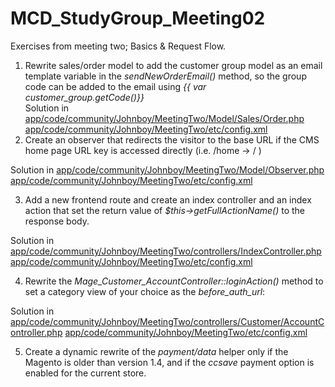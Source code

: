 MCD_StudyGroup_Meeting02
========================

Exercises from meeting two; Basics &amp; Request Flow.

1. Rewrite sales/order model to add the customer group model as an email template variable in the *sendNewOrderEmail()* method, so the group code can be added to the email using *{{ var customer_group.getCode()}}*   
Solution in   
[app/code/community/Johnboy/MeetingTwo/Model/Sales/Order.php](https://github.com/johnboy-leeds/MCD_StudyGroup_Meeting02/blob/master/app/code/community/Johnboy/MeetingTwo/Model/Sales/Order.php)   
[app/code/community/Johnboy/MeetingTwo/etc/config.xml](https://github.com/johnboy-leeds/MCD_StudyGroup_Meeting02/blob/master/app/code/community/Johnboy/MeetingTwo/etc/config.xml)   
2. Create an observer that redirects the visitor to the base URL if the CMS home page URL key is accessed directly (i.e. /home -> / )

Solution in 
[app/code/community/Johnboy/MeetingTwo/Model/Observer.php](https://github.com/johnboy-leeds/MCD_StudyGroup_Meeting02/blob/master/app/code/community/Johnboy/MeetingTwo/Model/Observer.php)
[app/code/community/Johnboy/MeetingTwo/etc/config.xml](https://github.com/johnboy-leeds/MCD_StudyGroup_Meeting02/blob/master/app/code/community/Johnboy/MeetingTwo/etc/config.xml)

3. Add a new frontend route and create an index controller and an index action that set the return value of *$this->getFullActionName()* to the response body.

Solution in 
[app/code/community/Johnboy/MeetingTwo/controllers/IndexController.php](https://github.com/johnboy-leeds/MCD_StudyGroup_Meeting02/blob/master/app/code/community/Johnboy/MeetingTwo/controllers/IndexController.php)
[app/code/community/Johnboy/MeetingTwo/etc/config.xml](https://github.com/johnboy-leeds/MCD_StudyGroup_Meeting02/blob/master/app/code/community/Johnboy/MeetingTwo/etc/config.xml)

4. Rewrite the *Mage_Customer_AccountController::loginAction()* method to set a category view of your choice as the *before_auth_url*:

Solution in 
[app/code/community/Johnboy/MeetingTwo/controllers/Customer/AccountController.php](https://github.com/johnboy-leeds/MCD_StudyGroup_Meeting02/blob/master/app/code/community/Johnboy/MeetingTwo/controllers/Customer/AccountController.php)
[app/code/community/Johnboy/MeetingTwo/etc/config.xml](https://github.com/johnboy-leeds/MCD_StudyGroup_Meeting02/blob/master/app/code/community/Johnboy/MeetingTwo/etc/config.xml)

5. Create a dynamic rewrite of the *payment/data* helper only if the Magento is older than version 1.4, and if the *ccsave* payment option is enabled for the current store.
